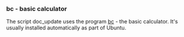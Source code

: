 
### bc - basic calculator
The script doc_update uses the program [bc](https://en.wikipedia.org/wiki/Bc_(programming_language)) - the basic calculator. It's usually installed automatically as part of Ubuntu.

